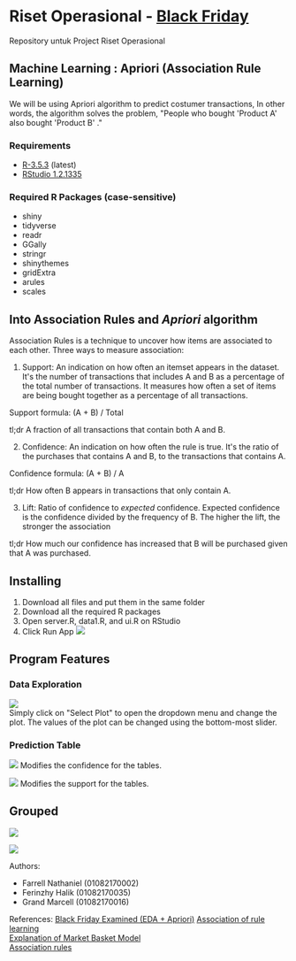 # Riset Operasional - [Black Friday](https://www.kaggle.com/mehdidag/black-friday)
Repository untuk Project Riset Operasional

## Machine Learning : Apriori (Association Rule Learning)
We will be using Apriori algorithm to predict costumer transactions, In other words, the algorithm solves the problem, "People who bought 'Product A' also bought 'Product B' ."

### Requirements
- [R-3.5.3](https://cran.r-project.org/bin/windows/base/) (latest)
- [RStudio 1.2.1335](https://www.rstudio.com/products/rstudio/download/)

### Required R Packages (case-sensitive)
- shiny
- tidyverse
- readr
- GGally
- stringr
- shinythemes
- gridExtra
- arules
- scales

## Into Association Rules and *Apriori* algorithm
Association Rules is a technique to uncover how items are associated to each other. Three ways to measure association:
1. Support: An indication on how often an itemset appears in the dataset. It's the number of transactions that includes A and B as a percentage of the total number of transactions. It measures how often a set of items are being bought together as a percentage of all transactions.

Support formula: (A + B) / Total

tl;dr A fraction of all transactions that contain both A and B.

2. Confidence: An indication on how often the rule is true. It's the ratio of the purchases that contains A and B, to the transactions that contains A.

Confidence formula: (A + B) / A

tl;dr How often B appears in transactions that only contain A.

3. Lift: Ratio of confidence to *expected* confidence. Expected confidence is the confidence divided by the frequency of B. The higher the lift, the stronger the association

tl;dr How much our confidence has increased that B will be purchased given that A was purchased.

## Installing
1. Download all files and put them in the same folder
2. Download all the required R packages
3. Open server.R, data1.R, and ui.R on RStudio
4. Click Run App 
![](GIFFolder/GIFInstall.gif)  

## Program Features
### Data Exploration
![](GIFFolder/GIFDatExplore.gif)  
Simply click on "Select Plot" to open the dropdown menu and change the plot. The values of the plot can be changed using the bottom-most slider.

### Prediction Table
![](GIFFolder/GIFPredTable.gif)
Modifies the confidence for the tables.

![](GIFFolder/GIFPredTableSupp.gif)
Modifies the support for the tables.

## Grouped
![](GIFFolder/GIFGroupedConf.gif)

![](GIFFolder/GIFGroupedSupp.gif)

Authors:
- Farrell Nathaniel (01082170002)
- Ferinzhy Halik (01082170035)
- Grand Marcell (01082170016)

References:
[Black Friday Examined (EDA + Apriori)](https://www.kaggle.com/dabate/black-friday-examined-eda-apriori/notebook) 
[Association of rule learning](https://en.wikipedia.org/wiki/Association_rule_learning)  
[Explanation of Market Basket Model](https://infocenter.informationbuilders.com/wf80/index.jsp?topic=%2Fpubdocs%2FRStat16%2Fsource%2Ftopic49.htm)  
[Association rules](https://www.solver.com/xlminer/help/association-rules)  

